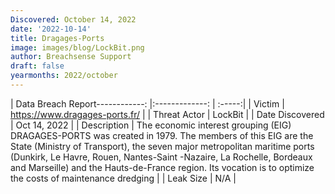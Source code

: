 ```yaml
---
Discovered: October 14, 2022
date: '2022-10-14'
title: Dragages-Ports
image: images/blog/LockBit.png
author: Breachsense Support
draft: false
yearmonths: 2022/october
---
```


| Data Breach Report------------:     |:-------------:    | :-----:|
| Victim      | https://www.dragages-ports.fr/      | 
| Threat Actor      | LockBit      | 
| Date Discovered      | Oct 14, 2022      | 
| Description      | The economic interest grouping (EIG) DRAGAGES-PORTS was created in 1979. The members of this EIG are the State (Ministry of Transport), the seven major metropolitan maritime ports (Dunkirk, Le Havre, Rouen, Nantes-Saint -Nazaire, La Rochelle, Bordeaux and Marseille) and the Hauts-de-France region. Its vocation is to optimize the costs of maintenance dredging      | 
| Leak Size      | N/A      | 

